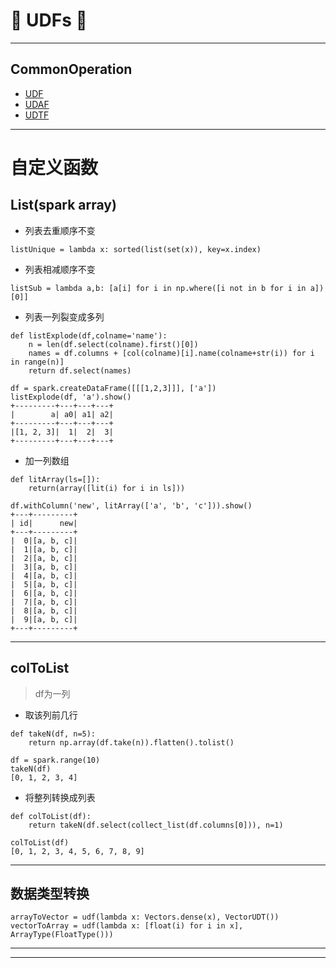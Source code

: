 # :rocket: UDFs :facepunch:
---
## CommonOperation
- [UDF][1]
- [UDAF][2]
- [UDTF][3]

---
# 自定义函数
## List(spark array)
- 列表去重顺序不变
```
listUnique = lambda x: sorted(list(set(x)), key=x.index)
```
- 列表相减顺序不变
```
listSub = lambda a,b: [a[i] for i in np.where([i not in b for i in a])[0]]
```
- 列表一列裂变成多列
```
def listExplode(df,colname='name'):
    n = len(df.select(colname).first()[0])
    names = df.columns + [col(colname)[i].name(colname+str(i)) for i in range(n)]
    return df.select(names)
    
df = spark.createDataFrame([[[1,2,3]]], ['a'])
listExplode(df, 'a').show()
+---------+---+---+---+
|        a| a0| a1| a2|
+---------+---+---+---+
|[1, 2, 3]|  1|  2|  3|
+---------+---+---+---+
```
- 加一列数组
```
def litArray(ls=[]):
    return(array([lit(i) for i in ls]))

df.withColumn('new', litArray(['a', 'b', 'c'])).show()
+---+---------+
| id|      new|
+---+---------+
|  0|[a, b, c]|
|  1|[a, b, c]|
|  2|[a, b, c]|
|  3|[a, b, c]|
|  4|[a, b, c]|
|  5|[a, b, c]|
|  6|[a, b, c]|
|  7|[a, b, c]|
|  8|[a, b, c]|
|  9|[a, b, c]|
+---+---------+
```
---
## colToList
> df为一列
- 取该列前几行
```
def takeN(df, n=5):
    return np.array(df.take(n)).flatten().tolist()

df = spark.range(10)
takeN(df)
[0, 1, 2, 3, 4]
```
- 将整列转换成列表
```
def colToList(df):
    return takeN(df.select(collect_list(df.columns[0])), n=1)

colToList(df)
[0, 1, 2, 3, 4, 5, 6, 7, 8, 9]
```

---
## 数据类型转换
```
arrayToVector = udf(lambda x: Vectors.dense(x), VectorUDT())
vectorToArray = udf(lambda x: [float(i) for i in x], ArrayType(FloatType()))
```

---






















---
[1]: https://cwiki.apache.org/confluence/display/Hive/LanguageManual+UDF
[2]: https://cwiki.apache.org/confluence/display/Hive/LanguageManual+UDF#LanguageManualUDF-Built-inAggregateFunctions(UDAF)
[3]: https://cwiki.apache.org/confluence/display/Hive/LanguageManual+UDF#LanguageManualUDF-Built-inTable-GeneratingFunctions(UDTF)
